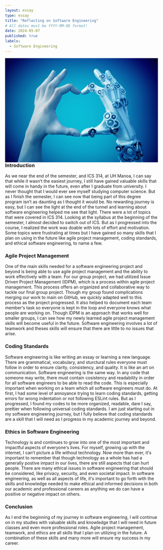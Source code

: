 ```yaml
---
layout: essay
type: essay
title: "Reflecting on Software Engineering"
# All dates must be YYYY-MM-DD format!
date: 2024-05-07
published: true
labels:
  - Software Engineering
---
```


<img width="600px" class="rounded float-start pe-4" style="float: left" src="../img/ArtificialIntelligence.jpg"> 

### Introduction
As we near the end of the semester, and ICS 314, at UH Manoa, I can say that while it wasnʻt the easiest journey, I still have gained valuable skills that will come in handy in the future, even after I graduate from university. I never thought that I would ever see myself studying computer science. But as I finish the semester, I can see now that being part of this degree program isnʻt as daunting as I thought it would be. No rewarding journey is easy, but I can see the light at the end of the tunnel and learning about software engineering helped me see that light. There were a lot of topics that were covered in ICS 314. Looking at the syllabus at the beginning of the semester, I almost decided to switch out of ICS. But as I progressed into the course, I realized the work was doable with lots of effort and motivation. Some topics were frustrating at times but I have gained so many skills that I plan on using in the future like agile project management, coding standards, and ethical software engineering, to name a few. 

### Agile Project Management
One of the main skills needed for a software engineering project and beyond is being able to use agile project management and the ability to work effectively with a team. For our group project, we had utilized Issue Driven Project Management (IDPM), which is a process within agile project management. This process offers an organized and collaborative way to tackle our final group project. Though my group found complications merging our work to main on GitHub, we quickly adapted well to this process as the project progressed. It also helped to document each team memberʻs task so everyone is kept in the loop and everyone knows what people are working on. Though IDPM is an approach that works well for smaller groups, I can see how my newly learned agile project management skills will become useful in the future. Software engineering involves a lot of teamwork and theses skills will ensure that there are little to no issues that arise. 

### Coding Standards
Software engineering is like writing an essay or learning a new language. There are grammatical, vocabulary, and sturctural rules everyone must follow in order to ensure clarity, consistency, and quality. It is like an art on communication. Software engineering is the same way. In any code that someone may write, there must contain cosistency and readability in order for all software engineers to be able to read the code. This is especially important when working on a team which all software engineers must do. At first, I had some level of annoyance trying to learn coding standards, getting errors for wrong indentation or not following ESLint rules. But as I progressed, I found my codes to be more organized, readable, dare I say, prettier when following universal coding standards. I am just starting out in my software engineering journey, but I fully believe that coding standards are a skill that I will need as I progress in my academic journey and beyond. 

### Ethics in Software Engineering
Technology is and continues to grow into one of the most important and impactful aspects of everyoneʻs lives. For myself, growing up with the internet, I canʻt picture a life without technology. Now more than ever, itʻs important to remember that though technology as a whole has had a generally postive impact in our lives, there are still aspects that can hurt people. There are many ethical issues in software engineering that should be considered, like privacy, security, and even societal impact. In software engineering, as well as all aspects of life, itʻs important to go forth with the skills and knowledge needed to make ethical and informed decisions in both our academic and professional careers as anything we do can have a positive or negative impact on others. 

### Conclusion
As I end the beginning of my journey in software engineering, I will continue on in my studies with valuable skills and knowledge that I will need in future classes and even more professional roles. Agile project management, teamwork, and ethics are all skills that I plan on utilizing in the future. A combination of these skills and many more will ensure my success in my career. 
